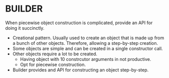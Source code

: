 # BUILDER
When piecewise object construction is complicated, provide an API for doing it succinctly.

* Creational pattern. Usually used to create an object that is made up from a bunch of other objects. Therefore, allowing a step-by-step creation.
* Some objects are simple and can be created in a single constructor call.
* Other objects require a lot to be created.
  - Having object with 10 constrcutor arguments in not productive.
  - Opt for piecewise construction.
* Builder provides and API for constructing an object step-by-step.
